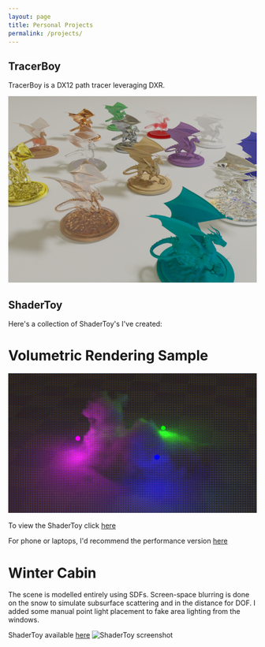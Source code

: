 ```yaml
---
layout: page
title: Personal Projects
permalink: /projects/
---
```


## TracerBoy
TracerBoy is a DX12 path tracer leveraging DXR.

![TracerBoy screenshot](/assets/TracerBoy/dragons.png)

## ShaderToy
Here's a collection of ShaderToy's I've created:



# Volumetric Rendering Sample
![ShaderToy screenshot](/assets/RayMarchingVolumes/finish.gif)

To view the ShaderToy click [here][shadertoy-quality]

For phone or laptops, I'd recommend the performance version [here][shadertoy-quality]

# Winter Cabin
The scene is modelled entirely using SDFs. Screen-space blurring is done on the snow to simulate subsurface scattering and in the distance for DOF. I added some manual point light placement to fake area lighting from the windows.

ShaderToy available [here][shadertoy-cabin]
![ShaderToy screenshot](/assets/ShaderToy/cabin.gif)


[github-tracerboy]: https://www.shadertoy.com/view/wssBR8

[shadertoy-cabin]: https://www.shadertoy.com/view/3lt3W7
[shadertoy-quality]: https://www.shadertoy.com/view/tsScDG
[shadertoy-performance]: https://www.shadertoy.com/view/wssBR8
